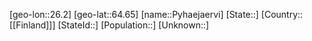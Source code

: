 ﻿---
location: [64.65,26.2]
mapzoom: [7,12] 
mapmarker: city 
type: City
tags:
- geo/City


SpocWebEntityId: 33561
isDeleted: false
confidential: public

---
[geo-lon::26.2]
[geo-lat::64.65]
[name::Pyhaejaervi]
[State::]
[Country::[[Finland]]]
[StateId::]
[Population::]
[Unknown::]

